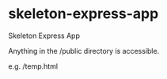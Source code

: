 skeleton-express-app
====================

Skeleton Express App

Anything in the /public directory is accessible.

e.g. <hostname>/temp.html